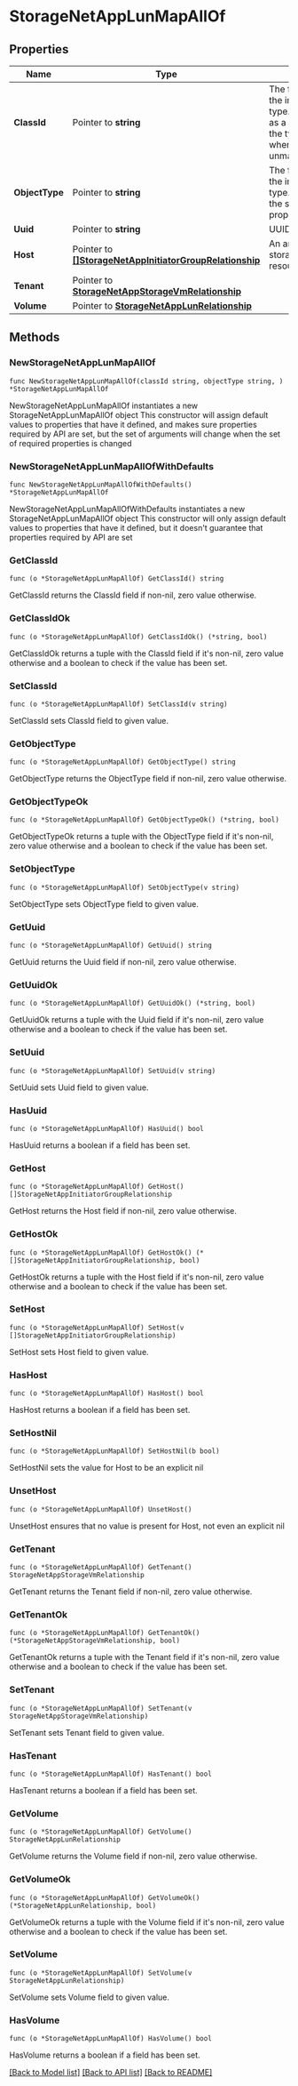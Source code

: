 # StorageNetAppLunMapAllOf

## Properties

Name | Type | Description | Notes
------------ | ------------- | ------------- | -------------
**ClassId** | Pointer to **string** | The fully-qualified name of the instantiated, concrete type. This property is used as a discriminator to identify the type of the payload when marshaling and unmarshaling data. | [default to "storage.NetAppLunMap"]
**ObjectType** | Pointer to **string** | The fully-qualified name of the instantiated, concrete type. The value should be the same as the &#39;ClassId&#39; property. | [default to "storage.NetAppLunMap"]
**Uuid** | Pointer to **string** | UUID of the LUN. | [optional] [readonly] 
**Host** | Pointer to [**[]StorageNetAppInitiatorGroupRelationship**](storage.NetAppInitiatorGroup.Relationship.md) | An array of relationships to storageNetAppInitiatorGroup resources. | [optional] [readonly] 
**Tenant** | Pointer to [**StorageNetAppStorageVmRelationship**](storage.NetAppStorageVm.Relationship.md) |  | [optional] 
**Volume** | Pointer to [**StorageNetAppLunRelationship**](storage.NetAppLun.Relationship.md) |  | [optional] 

## Methods

### NewStorageNetAppLunMapAllOf

`func NewStorageNetAppLunMapAllOf(classId string, objectType string, ) *StorageNetAppLunMapAllOf`

NewStorageNetAppLunMapAllOf instantiates a new StorageNetAppLunMapAllOf object
This constructor will assign default values to properties that have it defined,
and makes sure properties required by API are set, but the set of arguments
will change when the set of required properties is changed

### NewStorageNetAppLunMapAllOfWithDefaults

`func NewStorageNetAppLunMapAllOfWithDefaults() *StorageNetAppLunMapAllOf`

NewStorageNetAppLunMapAllOfWithDefaults instantiates a new StorageNetAppLunMapAllOf object
This constructor will only assign default values to properties that have it defined,
but it doesn't guarantee that properties required by API are set

### GetClassId

`func (o *StorageNetAppLunMapAllOf) GetClassId() string`

GetClassId returns the ClassId field if non-nil, zero value otherwise.

### GetClassIdOk

`func (o *StorageNetAppLunMapAllOf) GetClassIdOk() (*string, bool)`

GetClassIdOk returns a tuple with the ClassId field if it's non-nil, zero value otherwise
and a boolean to check if the value has been set.

### SetClassId

`func (o *StorageNetAppLunMapAllOf) SetClassId(v string)`

SetClassId sets ClassId field to given value.


### GetObjectType

`func (o *StorageNetAppLunMapAllOf) GetObjectType() string`

GetObjectType returns the ObjectType field if non-nil, zero value otherwise.

### GetObjectTypeOk

`func (o *StorageNetAppLunMapAllOf) GetObjectTypeOk() (*string, bool)`

GetObjectTypeOk returns a tuple with the ObjectType field if it's non-nil, zero value otherwise
and a boolean to check if the value has been set.

### SetObjectType

`func (o *StorageNetAppLunMapAllOf) SetObjectType(v string)`

SetObjectType sets ObjectType field to given value.


### GetUuid

`func (o *StorageNetAppLunMapAllOf) GetUuid() string`

GetUuid returns the Uuid field if non-nil, zero value otherwise.

### GetUuidOk

`func (o *StorageNetAppLunMapAllOf) GetUuidOk() (*string, bool)`

GetUuidOk returns a tuple with the Uuid field if it's non-nil, zero value otherwise
and a boolean to check if the value has been set.

### SetUuid

`func (o *StorageNetAppLunMapAllOf) SetUuid(v string)`

SetUuid sets Uuid field to given value.

### HasUuid

`func (o *StorageNetAppLunMapAllOf) HasUuid() bool`

HasUuid returns a boolean if a field has been set.

### GetHost

`func (o *StorageNetAppLunMapAllOf) GetHost() []StorageNetAppInitiatorGroupRelationship`

GetHost returns the Host field if non-nil, zero value otherwise.

### GetHostOk

`func (o *StorageNetAppLunMapAllOf) GetHostOk() (*[]StorageNetAppInitiatorGroupRelationship, bool)`

GetHostOk returns a tuple with the Host field if it's non-nil, zero value otherwise
and a boolean to check if the value has been set.

### SetHost

`func (o *StorageNetAppLunMapAllOf) SetHost(v []StorageNetAppInitiatorGroupRelationship)`

SetHost sets Host field to given value.

### HasHost

`func (o *StorageNetAppLunMapAllOf) HasHost() bool`

HasHost returns a boolean if a field has been set.

### SetHostNil

`func (o *StorageNetAppLunMapAllOf) SetHostNil(b bool)`

 SetHostNil sets the value for Host to be an explicit nil

### UnsetHost
`func (o *StorageNetAppLunMapAllOf) UnsetHost()`

UnsetHost ensures that no value is present for Host, not even an explicit nil
### GetTenant

`func (o *StorageNetAppLunMapAllOf) GetTenant() StorageNetAppStorageVmRelationship`

GetTenant returns the Tenant field if non-nil, zero value otherwise.

### GetTenantOk

`func (o *StorageNetAppLunMapAllOf) GetTenantOk() (*StorageNetAppStorageVmRelationship, bool)`

GetTenantOk returns a tuple with the Tenant field if it's non-nil, zero value otherwise
and a boolean to check if the value has been set.

### SetTenant

`func (o *StorageNetAppLunMapAllOf) SetTenant(v StorageNetAppStorageVmRelationship)`

SetTenant sets Tenant field to given value.

### HasTenant

`func (o *StorageNetAppLunMapAllOf) HasTenant() bool`

HasTenant returns a boolean if a field has been set.

### GetVolume

`func (o *StorageNetAppLunMapAllOf) GetVolume() StorageNetAppLunRelationship`

GetVolume returns the Volume field if non-nil, zero value otherwise.

### GetVolumeOk

`func (o *StorageNetAppLunMapAllOf) GetVolumeOk() (*StorageNetAppLunRelationship, bool)`

GetVolumeOk returns a tuple with the Volume field if it's non-nil, zero value otherwise
and a boolean to check if the value has been set.

### SetVolume

`func (o *StorageNetAppLunMapAllOf) SetVolume(v StorageNetAppLunRelationship)`

SetVolume sets Volume field to given value.

### HasVolume

`func (o *StorageNetAppLunMapAllOf) HasVolume() bool`

HasVolume returns a boolean if a field has been set.


[[Back to Model list]](../README.md#documentation-for-models) [[Back to API list]](../README.md#documentation-for-api-endpoints) [[Back to README]](../README.md)


